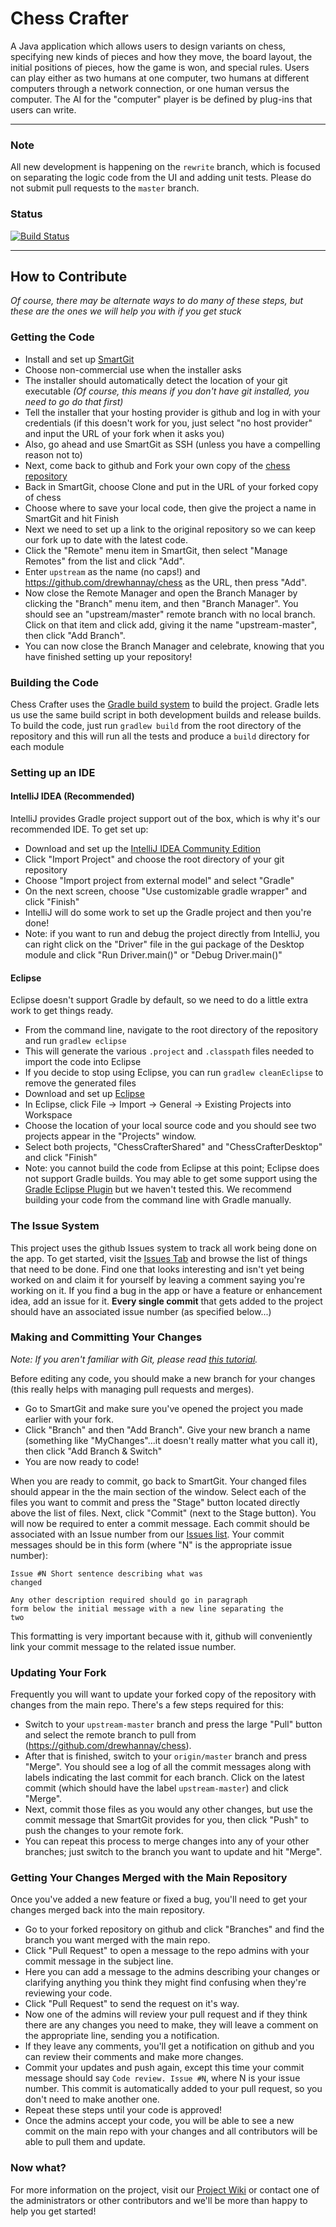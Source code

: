 Chess Crafter
=====
A Java application which allows users to design variants on chess, specifying new kinds of pieces and how they move, the board layout, the initial positions of pieces, how the game is won, and special rules.
Users can play either as two humans at one computer, two humans at different computers through a network connection, or one human versus the computer.
The AI for the "computer" player is be defined by plug-ins that users can write.

---

### Note
All new development is happening on the `rewrite` branch, which is focused on separating the logic code from the UI and adding unit tests. Please do not submit pull requests to the `master` branch.

### Status
[![Build Status](https://travis-ci.org/drewhannay/chess.svg?branch=rewrite)](https://travis-ci.org/drewhannay/chess)

---

How to Contribute
-----------------

_Of course, there may be alternate ways to do many of these steps, but these are the ones we will help you with if you get stuck_

### Getting the Code
* Install and set up [SmartGit](http://www.syntevo.com/smartgit/index.html)
 * Choose non-commercial use when the installer asks
 * The installer should automatically detect the location of your git executable _(Of course, this means if you don't have git installed, you need to go do that first)_
 * Tell the installer that your hosting provider is github and log in with your credentials (if this doesn't work for you, just select "no host provider" and input the URL of your fork when it asks you)
 * Also, go ahead and use SmartGit as SSH (unless you have a compelling reason not to)
* Next, come back to github and Fork your own copy of the [chess repository](https://github.com/drewhannay/chess)
* Back in SmartGit, choose Clone and put in the URL of your forked copy of chess
 * Choose where to save your local code, then give the project a name in SmartGit and hit Finish
 * Next we need to set up a link to the original repository so we can keep our fork up to date with the latest code.
 * Click the "Remote" menu item in SmartGit, then select "Manage Remotes" from the list and click "Add".
 * Enter <code>upstream</code> as the name (no caps!) and https://github.com/drewhannay/chess as the URL, then press "Add".
 * Now close the Remote Manager and open the Branch Manager by clicking the "Branch" menu item, and then "Branch Manager". You should see an "upstream/master" remote branch with no local branch. Click on that item and click add, giving it the name "upstream-master", then click "Add Branch".
 * You can now close the Branch Manager and celebrate, knowing that you have finished setting up your repository!

### Building the Code
Chess Crafter uses the [Gradle build system](http://www.gradle.org/) to build the project. Gradle lets us use the same build script in both development builds and release builds.
To build the code, just run ```gradlew build``` from the root directory of the repository and this will run all the tests and produce a ```build``` directory for each module

### Setting up an IDE
#### IntelliJ IDEA (Recommended)
IntelliJ provides Gradle project support out of the box, which is why it's our recommended IDE. To get set up:
* Download and set up the [IntelliJ IDEA Community Edition](https://www.jetbrains.com/idea/)
* Click "Import Project" and choose the root directory of your git repository
* Choose "Import project from external model" and select "Gradle"
* On the next screen, choose "Use customizable gradle wrapper" and click "Finish"
* IntelliJ will do some work to set up the Gradle project and then you're done!
* Note: if you want to run and debug the project directly from IntelliJ, you can right click on the "Driver" file in the gui package of the Desktop module and click "Run Driver.main()" or "Debug Driver.main()"

#### Eclipse
Eclipse doesn't support Gradle by default, so we need to do a little extra work to get things ready.
* From the command line, navigate to the root directory of the repository and run ```gradlew eclipse```
 * This will generate the various ```.project``` and ```.classpath``` files needed to import the code into Eclipse
 * If you decide to stop using Eclipse, you can run ```gradlew cleanEclipse``` to remove the generated files
* Download and set up [Eclipse](http://www.eclipse.org/downloads/packages/eclipse-ide-java-developers/lunasr1)
* In Eclipse, click File -> Import -> General -> Existing Projects into Workspace
* Choose the location of your local source code and you should see two projects appear in the "Projects" window.
* Select both projects, "ChessCrafterShared" and "ChessCrafterDesktop" and click "Finish"
* Note: you cannot build the code from Eclipse at this point; Eclipse does not support Gradle builds. You may able to get some support using the [Gradle Eclipse Plugin](https://www.gradle.org/tooling) but we haven't tested this. We recommend building your code from the command line with Gradle manually.

### The Issue System
This project uses the github Issues system to track all work being done on the app.  To get started, visit the [Issues Tab](https://github.com/drewhannay/chess/issues) and browse the list of things that need to be done.  Find one that looks interesting and isn't yet being worked on and claim it for yourself by leaving a comment saying you're working on it.  If you find a bug in the app or have a feature or enhancement idea, add an issue for it. <b>Every single commit</b> that gets added to the project should have an associated issue number (as specified below...)

### Making and Committing Your Changes
_Note: If you aren't familiar with Git, please read [this tutorial](http://git-scm.com/book/en/Git-Basics)._

Before editing any code, you should make a new branch for your changes (this really helps with managing pull requests and merges).

* Go to SmartGit and make sure you've opened the project you made earlier with your fork.
* Click "Branch" and then "Add Branch". Give your new branch a name (something like "MyChanges"...it doesn't really matter what you call it), then click "Add Branch & Switch"
* You are now ready to code!

When you are ready to commit, go back to SmartGit. Your changed files should appear in the the main section of the window.
Select each of the files you want to commit and press the "Stage" button located directly above the list of files.
Next, click "Commit" (next to the Stage button).  You will now be required to enter a commit message.
Each commit should be associated with an Issue number from our [Issues list](https://github.com/drewhannay/chess/issues).
Your commit messages should be in this form (where "N" is the appropriate issue number):

<code>Issue #N Short sentence describing what was changed<br /><br />Any other description required should go in paragraph form below the initial message with a new line separating the two</code>

This formatting is very important because with it, github will conveniently link your commit message to the related issue number.

### Updating Your Fork
Frequently you will want to update your forked copy of the repository with changes from the main repo. There's a few steps required for this:

* Switch to your <code>upstream-master</code> branch and press the large "Pull" button and select the remote branch to pull from (https://github.com/drewhannay/chess).
* After that is finished, switch to your <code>origin/master</code> branch and press "Merge". You should see a log of all the commit messages along with labels indicating the last commit for each branch. Click on the latest commit (which should have the label <code>upstream-master</code>) and click "Merge".
* Next, commit those files as you would any other changes, but use the commit message that SmartGit provides for you, then click "Push" to push the changes to your remote fork.
* You can repeat this process to merge changes into any of your other branches; just switch to the branch you want to update and hit "Merge".

### Getting Your Changes Merged with the Main Repository
Once you've added a new feature or fixed a bug, you'll need to get your changes merged back into the main repository.

* Go to your forked repository on github and click "Branches" and find the branch you want merged with the main repo.
* Click "Pull Request" to open a message to the repo admins with your commit message in the subject line.
 * Here you can add a message to the admins describing your changes or clarifying anything you think they might find confusing when they're reviewing your code.
* Click "Pull Request" to send the request on it's way.
* Now one of the admins will review your pull request and if they think there are any changes you need to make, they will leave a comment on the appropriate line, sending you a notification.
 * If they leave any comments, you'll get a notification on github and you can review their comments and make more changes.
 * Commit your updates and push again, except this time your commit message should say <code>Code review. Issue #N</code>, where N is your issue number. This commit is automatically added to your pull request, so you don't need to make another one.
 * Repeat these steps until your code is approved!
* Once the admins accept your code, you will be able to see a new commit on the main repo with your changes and all contributors will be able to pull them and update.

### Now what?
For more information on the project, visit our [Project Wiki](https://github.com/drewhannay/chess/wiki) or contact one of the administrators or other contributors and we'll be more than happy to help you get started!
